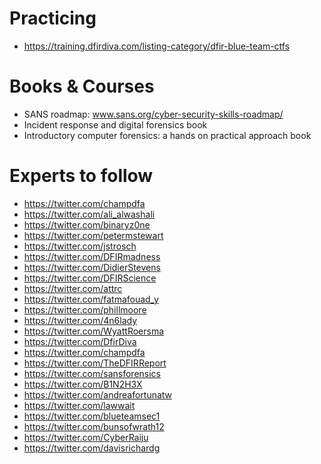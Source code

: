 # Practicing
* https://training.dfirdiva.com/listing-category/dfir-blue-team-ctfs
# Books & Courses

* SANS roadmap: www.sans.org/cyber-security-skills-roadmap/
* Incident response and digital forensics book
* Introductory computer forensics: a hands on practical approach book

# Experts to follow
* https://twitter.com/champdfa
* https://twitter.com/ali_alwashali
* https://twitter.com/binaryz0ne
* https://twitter.com/petermstewart
* https://twitter.com/jstrosch
* https://twitter.com/DFIRmadness
* https://twitter.com/DidierStevens
* https://twitter.com/DFIRScience
* https://twitter.com/attrc
* https://twitter.com/fatmafouad_y
* https://twitter.com/phillmoore
* https://twitter.com/4n6lady
* https://twitter.com/WyattRoersma
* https://twitter.com/DfirDiva
* https://twitter.com/champdfa
* https://twitter.com/TheDFIRReport
* https://twitter.com/sansforensics
* https://twitter.com/B1N2H3X
* https://twitter.com/andreafortunatw
* https://twitter.com/lawwait
* https://twitter.com/blueteamsec1
* https://twitter.com/bunsofwrath12
* https://twitter.com/CyberRaiju
* https://twitter.com/davisrichardg
